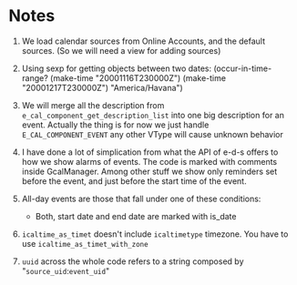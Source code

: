 Notes
======

1. We load calendar sources from Online Accounts, and the default sources.
   (So we will need a view for adding sources)

2. Using sexp for getting objects between two dates:
   (occur-in-time-range? (make-time "20001116T230000Z") (make-time "20001217T230000Z") "America/Havana")

3. We will merge all the description from `e_cal_component_get_description_list`
   into one big description for an event. Actually the thing is for now we just handle `E_CAL_COMPONENT_EVENT`
   any other VType will cause unknown behavior

4. I have done a lot of simplication from what the API of e-d-s offers to how we
   show alarms of events. The code is marked with comments inside GcalManager.
   Among other stuff we show only reminders set before the event, and just
   before the start time of the event.

5. All-day events are those that fall under one of these conditions:
   - Both, start date and end date are marked with is_date

6. `icaltime_as_timet` doesn't include `icaltimetype` timezone. You have to use `icaltime_as_timet_with_zone`

7. `uuid` across the whole code refers to a string composed by "`source_uid`:`event_uid`"
